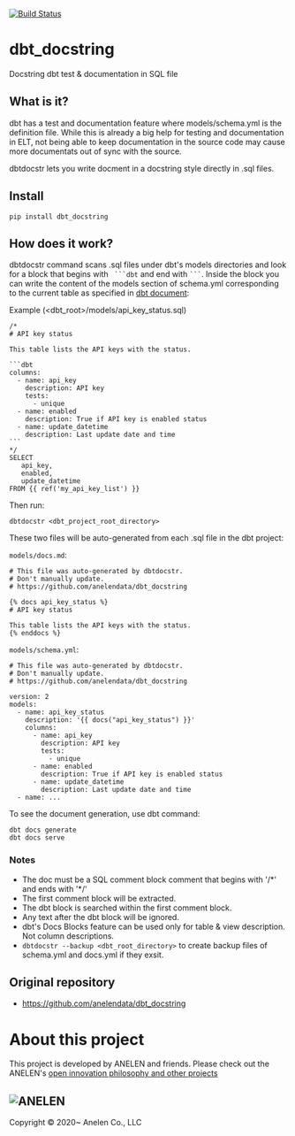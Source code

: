 [![Build Status](https://travis-ci.com/daigotanaka/dbt_docstring.svg?branch=master)](https://travis-ci.com/daigotanaka/dbt_docstring)

# dbt_docstring

Docstring dbt test & documentation in SQL file

## What is it?

dbt has a test and documentation feature where models/schema.yml is the
definition file. While this is already a big help for testing and
documentation in ELT, not being able to keep documentation in the source code
may cause more documentats out of sync with the source.

dbtdocstr lets you write docment in a docstring style directly in .sql files.

## Install

```
pip install dbt_docstring
```

## How does it work?

dbtdocstr command scans .sql files under dbt's models directories and look for
a block that begins with ```` ```dbt```` and end with ```` ``` ````.
Inside the block you can write the content of the models section of schema.yml
corresponding to the current table as specified in
[dbt document](https://docs.getdbt.com/docs/building-a-dbt-project/documentation/):

Example (<dbt_root>/models/api_key_status.sql)
````
/*
# API key status

This table lists the API keys with the status.

```dbt
columns:
  - name: api_key
    description: API key
    tests:
      - unique
  - name: enabled
    description: True if API key is enabled status
  - name: update_datetime
    description: Last update date and time
```
*/
SELECT
   api_key,
   enabled,
   update_datetime
FROM {{ ref('my_api_key_list') }}
````

Then run:

```
dbtdocstr <dbt_project_root_directory>
```

These two files will be auto-generated from each .sql file in the dbt project:

`models/docs.md`:
```
# This file was auto-generated by dbtdocstr.
# Don't manually update.
# https://github.com/anelendata/dbt_docstring

{% docs api_key_status %}
# API key status

This table lists the API keys with the status.
{% enddocs %}
```

`models/schema.yml`:
```
# This file was auto-generated by dbtdocstr.
# Don't manually update.
# https://github.com/anelendata/dbt_docstring

version: 2
models:
  - name: api_key_status
    description: '{{ docs("api_key_status") }}'
    columns:
      - name: api_key
        description: API key
        tests:
          - unique
      - name: enabled
        description: True if API key is enabled status
      - name: update_datetime
        description: Last update date and time
  - name: ...
 ```

To see the document generation, use dbt command:

```
dbt docs generate
dbt docs serve
```

### Notes

- The doc must be a SQL comment block comment that begins with '/\*' and ends with '\*/'
- The first comment block will be extracted.
- The dbt block is searched within the first comment block.
- Any text after the dbt block will be ignored.
- dbt's Docs Blocks feature can be used only for table & view description. Not column descriptions.
- `dbtdocstr --backup <dbt_root_directory>` to create backup files of schema.yml and docs.yml if they exsit.

## Original repository

- https://github.com/anelendata/dbt_docstring

# About this project

This project is developed by
ANELEN and friends. Please check out the ANELEN's
[open innovation philosophy and other projects](https://anelen.co/open-source.html)

![ANELEN](https://avatars.githubusercontent.com/u/13533307?s=400&u=a0d24a7330d55ce6db695c5572faf8f490c63898&v=4)
---

Copyright &copy; 2020~ Anelen Co., LLC
